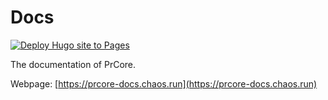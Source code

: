 # Docs

[![Deploy Hugo site to Pages](https://github.com/prcore/docs/actions/workflows/hugo.yaml/badge.svg)](https://github.com/prcore/docs/actions/workflows/hugo.yaml)

The documentation of PrCore.

Webpage: [https://prcore-docs.chaos.run](https://prcore-docs.chaos.run)
